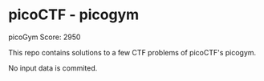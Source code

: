 # picoCTF - picogym

picoGym Score: 2950

This repo contains solutions to a few CTF problems of picoCTF's picogym.

No input data is commited.
